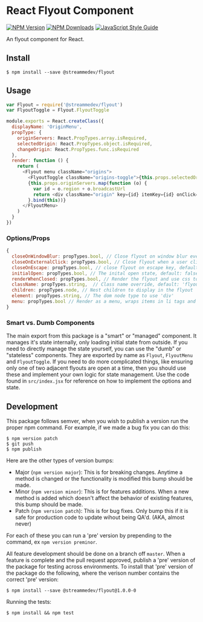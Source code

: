 # React Flyout Component

[![NPM Version](https://img.shields.io/npm/v/@streammedev/flyout.svg)](https://npmjs.org/package/@streammedev/flyout)
[![NPM Downloads](https://img.shields.io/npm/dm/@streammedev/flyout.svg)](https://npmjs.org/package/@streammedev/flyout)
[![JavaScript Style Guide](https://img.shields.io/badge/code_style-standard-brightgreen.svg)](https://standardjs.com)

An flyout component for React.

## Install

```
$ npm install --save @streammedev/flyout
```

## Usage

```javascript
var Flyout = require('@streammedev/flyout')
var FlyoutToggle = Flyout.FlyoutToggle

module.exports = React.createClass({
  displayName: 'OriginMenu',
  propType: {
    originServers: React.PropTypes.array.isRequired,
    selectedOrigin: React.PropTypes.object.isRequired,
    changeOrigin: React.PropTypes.func.isRequired
  },
  render: function () {
    return (
      <Flyout menu className="origins">
        <FlyoutToggle className="origins-toggle">{this.props.selectedOrigin.broadcastUrl}</FlyoutToggle>
        {this.props.originServers.map(function (o) {
          var id = o.region + o.broadcastUrl
          return <div className="origin" key={id} itemKey={id} onClick={this.props.changeOrigin.bind(this, o)}>{o.region}</div>
        }.bind(this))}
      </FlyoutMenu>
    )
  }
})
```

### Options/Props

```javascript
{
  closeOnWindowBlur: propTypes.bool, // Close flyout on window blur event, default: false
  closeOnExternalClick: propTypes.bool, // Close flyout when a user clicks somewhere else on the page, default: false
  closeOnEscape: propTypes.bool, // close flyout on escape key, default: true
  initialOpen: propTypes.bool, // The inital open state, default: false
  renderWhenClosed: propTypes.bool, // Render the flyout and use css to hide it, default: false
  className: propTypes.string,  // Class name override, default: 'flyout'
  children: propTypes.node, // Nest children to display in the flyout
  element: propTypes.string, // The dom node type to use 'div'
  menu: propTypes.bool // Render as a menu, wraps items in li tags and element defaults to 'ol'
}
```

### Smart vs. Dumb Components

The main export from this package is a "smart" or "managed" component.  It manages it's state internally, only loading initial state
from outside.  If you need to directly manage the state yourself, you can use the "dumb" or "stateless" components.  They are exported
by name as `Flyout`, `FlyoutMenu` and `FlyoutToggle`.  If you need to do more complicated things, like ensuring only one of two adjacent
flyouts are open at a time, then you should use these and implement your own logic for state management.  Use the code found in `src/index.jsx`
for reference on how to implement the options and state.


## Development

This package follows semver, when you wish to publish a version run the proper npm command.  For example, if we made a bug fix you can do this:

```
$ npm version patch
$ git push
$ npm publish
```

Here are the other types of version bumps:

- Major (`npm version major`): This is for breaking changes. Anytime a method is changed or the functionality is modified this bump should be made.
- Minor (`npm version minor`): This is for features additions. When a new method is added which doesn't affect the behavior of existing features, this bump should be made.
- Patch (`npm version patch`): This is for bug fixes. Only bump this if it is safe for production code to update wihout being QA'd.  (AKA, almost never)

For each of these you can run a 'pre' version by prepending to the command, ex `npm version preminor`.

All feature development should be done on a branch off `master`.  When a feature is complete and the pull request approved, publish a 'pre' version of the package for testing across environments.  To install that 'pre' version of the package do the following, where the verison number contains the correct 'pre' version:

```
$ npm install --save @streammedev/flyout@1.0.0-0
```

Running the tests:

```
$ npm install && npm test
```
